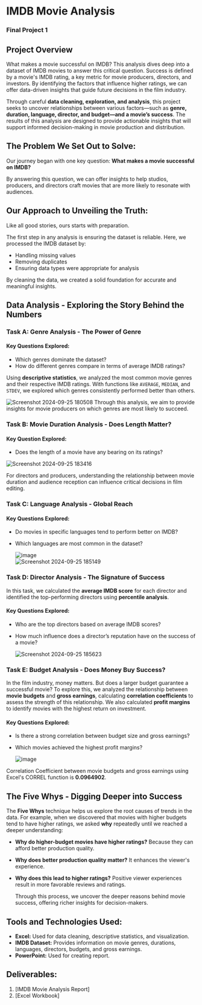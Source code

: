 # IMDB Movie Analysis

### Final Project 1

## Project Overview

What makes a movie successful on IMDB? This analysis dives deep into a dataset of IMDB movies to answer this critical question. Success is defined by a movie's IMDB rating, a key metric for movie producers, directors, and investors. By identifying the factors that influence higher ratings, we can offer data-driven insights that guide future decisions in the film industry.

Through careful __data cleaning, exploration, and analysis__, this project seeks to uncover relationships between various factors—such as __genre, duration, language, director, and budget—and a movie’s success__.
The results of this analysis are designed to provide actionable insights that will support informed decision-making in movie production and distribution.

## The Problem We Set Out to Solve:

Our journey began with one key question: __What makes a movie successful on IMDB?__ 

By answering this question, we can offer insights to help studios, producers, and directors craft movies that are more likely to resonate with audiences.

## Our Approach to Unveiling the Truth:

Like all good stories, ours starts with preparation. 

The first step in any analysis is ensuring the dataset is reliable. Here, we processed the IMDB dataset by:

- Handling missing values
- Removing duplicates
- Ensuring data types were appropriate for analysis
  
By cleaning the data, we created a solid foundation for accurate and meaningful insights.

## Data Analysis - Exploring the Story Behind the Numbers

### Task A: Genre Analysis - The Power of Genre

#### Key Questions Explored:

- Which genres dominate the dataset?
- How do different genres compare in terms of average IMDB ratings?

Using __descriptive statistics__, we analyzed the most common movie genres and their respective IMDB ratings. With functions like `AVERAGE`, `MEDIAN`, and `STDEV`, we explored which genres consistently performed better than others.

 ![Screenshot 2024-09-25 180508](https://github.com/user-attachments/assets/f32da40d-dd1f-48e7-a233-878ec4fe82fb)
Through this analysis, we aim to provide insights for movie producers on which genres are most likely to succeed.

### Task B: Movie Duration Analysis - Does Length Matter?

#### Key Question Explored:
- Does the length of a movie have any bearing on its ratings?

 ![Screenshot 2024-09-25 183416](https://github.com/user-attachments/assets/c76df0db-ec3f-4db7-bb4a-b0c57bdc0c18)

For directors and producers, understanding the relationship between movie duration and audience reception can influence critical decisions in film editing.

### Task C: Language Analysis - Global Reach

#### Key Questions Explored:

- Do movies in specific languages tend to perform better on IMDB?
- Which languages are most common in the dataset?

     ![image](https://github.com/user-attachments/assets/e757ff29-5cfd-4a0e-a9b9-2fe9acb9a074)  
![Screenshot 2024-09-25 185149](https://github.com/user-attachments/assets/033c3e59-06fe-4242-99dc-51928b217fbb)

### Task D: Director Analysis - The Signature of Success

In this task, we calculated the __average IMDB score__ for each director and identified the top-performing directors using __percentile analysis__.

#### Key Questions Explored:

- Who are the top directors based on average IMDB scores?
- How much influence does a director’s reputation have on the success of a movie?

  ![Screenshot 2024-09-25 185623](https://github.com/user-attachments/assets/6556171a-4800-48e5-bfa0-634414929743)

### Task E: Budget Analysis - Does Money Buy Success?

In the film industry, money matters. But does a larger budget guarantee a successful movie?
To explore this, we analyzed the relationship between __movie budgets__ and __gross earnings__, calculating __correlation coefficients__ to assess the strength of this relationship. We also calculated __profit margins__ to identify movies with the highest return on investment.

#### Key Questions Explored:

- Is there a strong correlation between budget size and gross earnings?
- Which movies achieved the highest profit margins?

  ![image](https://github.com/user-attachments/assets/5efb037e-5287-4053-a63e-e2f46a859b34)

 Correlation Coefficient between movie budgets and gross earnings using Excel's CORREL function is __0.0964902__.

## The Five Whys - Digging Deeper into Success

The __Five Whys__ technique helps us explore the root causes of trends in the data. For example, when we discovered that movies with higher budgets tend to have higher ratings, we asked __why__ repeatedly until we reached a deeper understanding:

- __Why do higher-budget movies have higher ratings?__
  Because they can afford better production quality.
- __Why does better production quality matter?__
  It enhances the viewer's experience.
- __Why does this lead to higher ratings?__
  Positive viewer experiences result in more favorable reviews and ratings.

  Through this process, we uncover the deeper reasons behind movie success, offering richer insights for decision-makers.

## Tools and Technologies Used:

- __Excel:__ Used for data cleaning, descriptive statistics, and visualization.
- __IMDB Dataset:__ Provides information on movie genres, durations, languages, directors, budgets, and gross earnings.
- __PowerPoint:__ Used for creating report.

## Deliverables:

1. [IMDB Movie Analysis Report]
2. [Excel Workbook]










